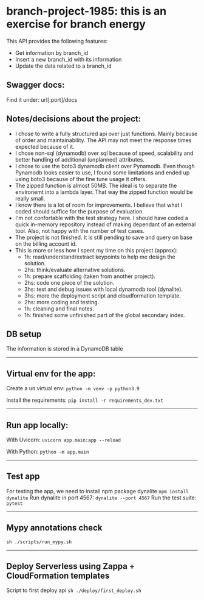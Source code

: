 # branch-project-1985: this is an exercise for branch energy

This API provides the following features:
- Get information by branch_id
- Insert a new branch_id with its information
- Update the data related to a branch_id

## Swagger docs:
Find it under: url[:port]/docs

## Notes/decisions about the project:
- I chose to write a fully structured api over just functions. Mainly because of order and maintainability. The API may not meet the response times expected because of it.
- I chose non-sql (dynamodb) over sql because of speed, scalability and better handling of additional (unplanned) attributes.
- I chose to use the boto3 dynamodb client over Pynamodb. Even though Pynamodb looks easier to use, I found some limitations and ended up using boto3 because of the fine tune usage it offers.
- The zipped function is almost 50MB. The ideal is to separate the environemt into a lambda layer. That way the zipped function would be really small.
- I know there is a lot of room for improvements. I believe that what I coded should suffice for the purpose of evaluation.
- I'm not confortable with the test strategy here. I should have coded a quick in-memory repository instead of making dependant of an external tool. Also, not happy with the number of test cases.
- The project is not finished. It is still pending to save and query on base on the billing account id.
- This is more or less how I spent my time on this project (approx):
  * 1h: read/understand/extract keypoints to help me design the solution.
  * 2hs: think/evaluate alternative solutions.
  * 1h: prepare scaffolding (taken from another project).
  * 2hs: code one piece of the solution.
  * 3hs: test and debug issues with local dynamodb tool (dynalite).
  * 3hs: more the deployment script and cloudformation template.
  * 2hs: more coding and testing.
  * 1h: cleaning and final notes.
  * 1h: finished some unfinished part of the global secondary index.

## DB setup
The information is stored in a DynamoDB table

---

## Virtual env for the app:
Create a un virtual env:
`python -m venv -p python3.9`

Install the requirements:
`pip install -r requirements_dev.txt`

---

## Run app locally:
With Uvicorn:
`uvicorn app.main:app --reload`

With Python:
`python -m app.main`

---

## Test app
For testing the app, we need to install npm package dynalite
`npm install dynalite`
Run dynalite in port 4567:
`dynalite --port 4567`
Run the test suite:
`pytest`

---

## Mypy annotations check
`sh ./scripts/run_mypy.sh`

---

## Deploy Serverless using Zappa + CloudFormation templates
Script to first deploy api
`sh ./deploy/first_deploy.sh`
